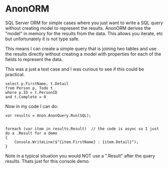 # AnonORM
SQL Server ORM for simple cases where you just want to write a SQL query without creating model to represent the results.  AnonORM derives the "model" in memory for the results from the data.  This allows you iterate, etc but unfortunately it is not type safe.

This means I can create a simple query that is joining two tables and use the results directly without creating a model with properties for each of the fields to represent the data.

This was a just a test case and I was curious to see if this could be practical.

```
select p.FirstName, t.Detail
from Person p, Todo t
where p.ID = t.PersonID
and t.Complete = 0
```

Now in my code I can do:

```
var results = Anon.AnonQuery.Run(SQL);


foreach (var item in results.Result)  // the code is async so I just do a .Result for a demo
{
    Console.WriteLine($"{item.FirstName} : {item.Detail}");
}
```            

Note in a typical situation you would NOT use a ".Result" after the query results.  Thats just for this console demo.
